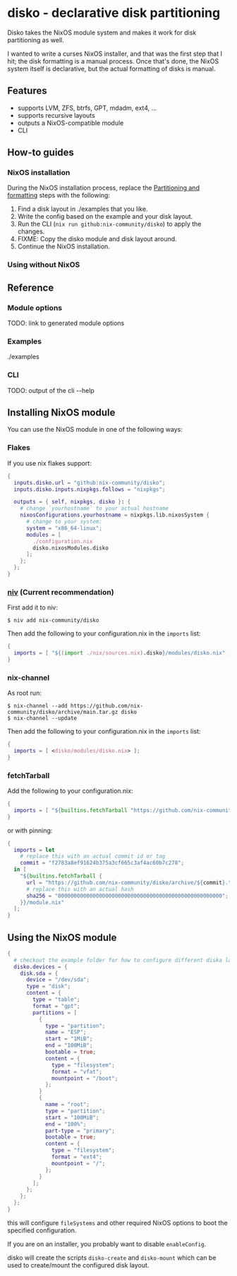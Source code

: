 # disko - declarative disk partitioning

Disko takes the NixOS module system and makes it work for disk partitioning
as well.

I wanted to write a curses NixOS installer, and that was the first step that I
hit; the disk formatting is a manual process. Once that's done, the NixOS
system itself is declarative, but the actual formatting of disks is manual.

## Features

* supports LVM, ZFS, btrfs, GPT, mdadm, ext4, ...
* supports recursive layouts
* outputs a NixOS-compatible module
* CLI

## How-to guides

### NixOS installation

During the NixOS installation process, replace the [Partitioning and
formatting](https://nixos.org/manual/nixos/stable/index.html#sec-installation-partitioning)
steps with the following:

1. Find a disk layout in ./examples that you like.
2. Write the config based on the example and your disk layout.
4. Run the CLI (`nix run github:nix-community/disko`) to apply the changes.
5. FIXME: Copy the disko module and disk layout around.
6. Continue the NixOS installation.

### Using without NixOS

## Reference

### Module options

TODO: link to generated module options

### Examples

./examples

### CLI

TODO: output of the cli --help

## Installing NixOS module

You can use the NixOS module in one of the following ways:

### Flakes

If you use nix flakes support:

``` nix
{
  inputs.disko.url = "github:nix-community/disko";
  inputs.disko.inputs.nixpkgs.follows = "nixpkgs";

  outputs = { self, nixpkgs, disko }: {
    # change `yourhostname` to your actual hostname
    nixosConfigurations.yourhostname = nixpkgs.lib.nixosSystem {
      # change to your system:
      system = "x86_64-linux";
      modules = [
        ./configuration.nix
        disko.nixosModules.disko
      ];
    };
  };
}
```

### [niv](https://github.com/nmattia/niv) (Current recommendation)
  First add it to niv:

```console
$ niv add nix-community/disko
```

  Then add the following to your configuration.nix in the `imports` list:

```nix
{
  imports = [ "${(import ./nix/sources.nix).disko}/modules/disko.nix" ];
}
```

### nix-channel

  As root run:

```console
$ nix-channel --add https://github.com/nix-community/disko/archive/main.tar.gz disko
$ nix-channel --update
```

  Then add the following to your configuration.nix in the `imports` list:

```nix
{
  imports = [ <disko/modules/disko.nix> ];
}
```

### fetchTarball

  Add the following to your configuration.nix:

``` nix
{
  imports = [ "${builtins.fetchTarball "https://github.com/nix-community/disko/archive/main.tar.gz"}/modules/disko.nix" ];
}
```

  or with pinning:

```nix
{
  imports = let
    # replace this with an actual commit id or tag
    commit = "f2783a8ef91624b375a3cf665c3af4ac60b7c278";
  in [ 
    "${builtins.fetchTarball {
      url = "https://github.com/nix-community/disko/archive/${commit}.tar.gz";
      # replace this with an actual hash
      sha256 = "0000000000000000000000000000000000000000000000000000";
    }}/module.nix"
  ];
}
```

## Using the NixOS module

```nix
{
  # checkout the example folder for how to configure different diska layouts
  disko.devices = {
    disk.sda = {
      device = "/dev/sda";
      type = "disk";
      content = {
        type = "table";
        format = "gpt";
        partitions = [
          {
            type = "partition";
            name = "ESP";
            start = "1MiB";
            end = "100MiB";
            bootable = true;
            content = {
              type = "filesystem";
              format = "vfat";
              mountpoint = "/boot";
            };
          }
          {
            name = "root";
            type = "partition";
            start = "100MiB";
            end = "100%";
            part-type = "primary";
            bootable = true;
            content = {
              type = "filesystem";
              format = "ext4";
              mountpoint = "/";
            };
          }
        ];
      };
    };
  };
}
```

this will configure `fileSystems` and other required NixOS options to boot the specified configuration.

If you are on an installer, you probably want to disable `enableConfig`.

disko will create the scripts `disko-create` and `disko-mount` which can be used to create/mount the configured disk layout.
